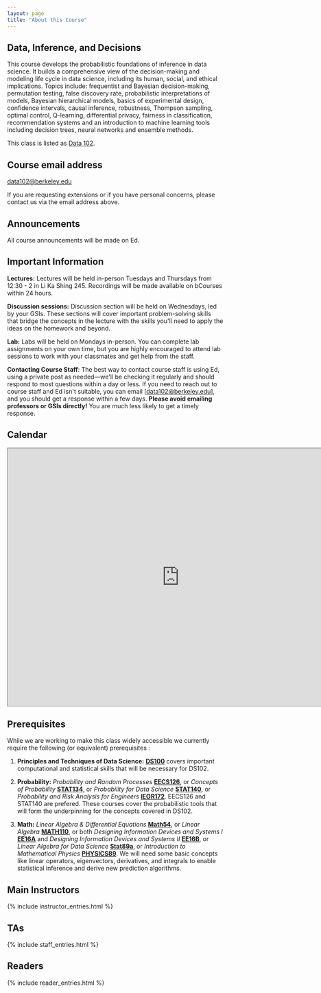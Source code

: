 ```yaml
---
layout: page
title: "About this Course"
---
```


## Data, Inference, and Decisions

This course develops the probabilistic foundations of inference in data science. It builds a comprehensive view of the decision-making and modeling life cycle in data science, including its human, social, and ethical implications. Topics include: frequentist and Bayesian decision-making, permutation testing, false discovery rate, probabilistic interpretations of models, Bayesian hierarchical models, basics of experimental design, confidence intervals, causal inference, robustness, Thompson sampling, optimal control, Q-learning, differential privacy, fairness in classification, recommendation systems and an introduction to machine learning tools including decision trees, neural networks and ensemble methods.

This class is listed as [Data 102](https://classes.berkeley.edu/content/2023-spring-data-c102-001-lec-001).

## Course email address

[data102@berkeley.edu](data102@berkeley.edu)

If you are requesting extensions or if you have personal concerns, please contact us via the email address above.  

## Announcements

All course announcements will be made on Ed.

## Important Information

**Lectures:** Lectures will be held in-person Tuesdays and Thursdays from 12:30 - 2 in Li Ka Shing 245. Recordings will be made available on bCourses within 24 hours.

**Discussion sessions:** Discussion section will be held on Wednesdays, led by your GSIs. These sections will cover important problem-solving skills that bridge the concepts in the lecture with the skills you'll need to apply the ideas on the homework and beyond.

**Lab:** Labs will be held on Mondays in-person. You can complete lab assignments on your own time, but you are highly encouraged to attend lab sessions to work with your classmates and get help from the staff.

**Contacting Course Staff**: The best way to contact course staff is using Ed, using a private post as needed—we'll be checking it regularly and should respond to most questions within a day or less. If you need to reach out to course staff and Ed isn't suitable, you can email [data102@berkeley.edu], and you should get a response within a few days. **Please avoid emailing professors or GSIs directly!** You are much less likely to get a timely response.

## Calendar

<!-- Please see [Ed posts](TBA) for Zoom links for remote events. -->

<iframe src="https://calendar.google.com/calendar/embed?height=600&wkst=1&bgcolor=%23ffffff&ctz=America%2FLos_Angeles&showTitle=0&showPrint=0&mode=WEEK&src=ZGF0YTEwMkBiZXJrZWxleS5lZHU&src=Y19kaWZpMzY0dmF1aXJ0MnNiMWRvdTFqYWozb0Bncm91cC5jYWxlbmRhci5nb29nbGUuY29t&src=Y19tc29wcmpjNmRzZWxlZGI4ZzBqNDd2azA0NEBncm91cC5jYWxlbmRhci5nb29nbGUuY29t&src=Y19vbjhpdnRzajhoNnFsaTQ5OHUxMDczOWxpZ0Bncm91cC5jYWxlbmRhci5nb29nbGUuY29t&src=Y19jMzgzY2YyMmQwNDk5NGYzNzZmODJlODQ3ZTk4NzMwMzRkOTRiZDUyYjY5ODhlYzkxYWM3ZGFhODFhODVlYjNiQGdyb3VwLmNhbGVuZGFyLmdvb2dsZS5jb20&src=Y182NTQ3ZWNhMDFiNGJhYTU0N2FhMTVjY2I3MjYwNGY2MGU3MWQ3M2E4ZDEzMGU4Y2FhZjRiNjQ4MTdlZTc1MjUzQGdyb3VwLmNhbGVuZGFyLmdvb2dsZS5jb20&src=Y182ZGJlOWNjN2Y1ZWZiZjhmODkzN2NmNDFlZjFmZGFhZmI3NmM5NmMwZWQ1NTZjNzY2ZGVhZmRkZDViODA1MzBhQGdyb3VwLmNhbGVuZGFyLmdvb2dsZS5jb20&color=%23039BE5&color=%23F09300&color=%237CB342&color=%23E4C441&color=%233F51B5&color=%23AD1457&color=%233F51B5" style="border:solid 1px #777" width="800" height="600" frameborder="0" scrolling="no"></iframe>


## Prerequisites

While we are working to make this class widely accessible we currently require the following (or equivalent) prerequisites :

1. **Principles and Techniques of Data Science:** [**DS100**](http://ds100.org) covers important computational and statistical skills that will be necessary for DS102.

1. **Probability:** *Probability and Random Processes* [**EECS126**](https://inst.eecs.berkeley.edu/~ee126), or *Concepts of Probability* [**STAT134**](http://www.stat134.org/), or *Probability for Data Science* [**STAT140**](http://prob140.org/about/), or *Probability and Risk Analysis for Engineers* [**IEOR172**](https://tbp.berkeley.edu/syllabi/484/download/). EECS126 and STAT140 are prefered. These courses cover the probabilistic tools that will form the underpinning for the concepts covered in DS102.

1. **Math:** *Linear Algebra & Differential Equations* [**Math54**](https://math.berkeley.edu/~nikhil/courses/54.f18/), or *Linear Algebra* [**MATH110**](https://math.berkeley.edu/~mcivor/math110su13/), or both *Designing Information Devices and Systems I* [**EE16A**](http://inst.eecs.berkeley.edu/~ee16a/sp19/) and *Designing Information Devices and Systems II* [**EE16B**](https://inst.eecs.berkeley.edu/~ee16b/), or *Linear Algebra for Data Science* [**Stat89a**](https://www.stat.berkeley.edu/~mmahoney/s18-lads/), or *Introduction to Mathematical Physics* [**PHYSICS89**](https://imgur.com/a/TKzcK1Z). We will need some basic concepts like linear operators, eigenvectors, derivatives, and integrals to enable statistical inference and derive new prediction algorithms.


## Main Instructors

{% include instructor_entries.html %}

## TAs

{% include staff_entries.html %}

## Readers

{% include reader_entries.html %}
